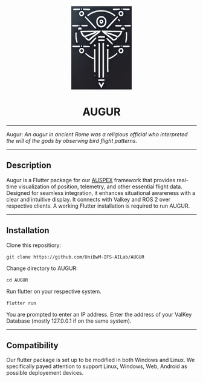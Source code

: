 <div align="center">
  <img src="assets/icons/augur_logo.png" width="160" height="220">
</div>
<div align="center">
    <h1 align="center">AUGUR</h1>
</div>

---
Augur:
*An augur in ancient Rome was a religious official who interpreted the will of the gods by observing bird flight patterns.*

---

## Description
Augur is a Flutter package for our [AUSPEX](https://github.com/UniBwM-IFS-AILab/AUSPEX/tree/main?tab=readme-ov-file) framework that provides real-time visualization of position, telemetry, and other essential flight data. Designed for seamless integration, it enhances situational awareness with a clear and intuitive display. It connects with Valkey and ROS 2 over respective clients. A working Flutter installation is required to run AUGUR.

---
## Installation
Clone this repositiory:
```
git clone https://github.com/UniBwM-IFS-AILab/AUGUR
```
Change directory to AUGUR:
```
cd AUGUR
```
Run flutter on your respective system.
```
flutter run
```
You are prompted to enter an IP address. Enter the address of your ValKey Database (mostly 127.0.0.1 if on the same system).

---
## Compatibility
Our flutter package is set up to be modified in both Windows and Linux. We specifically payed attention to support Linux, Windows, Web, Android as possible deployement devices.
